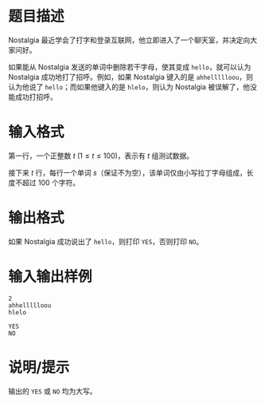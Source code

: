 # 题目描述

Nostalgia 最近学会了打字和登录互联网，他立即进入了一个聊天室，并决定向大家问好。

如果能从 Nostalgia 发送的单词中删除若干字母，使其变成 `hello`，就可以认为 Nostalgia 成功地打了招呼。例如，如果 Nostalgia 键入的是 `ahhellllloou`，则认为他说了 `hello`；而如果他键入的是 `hlelo`，则认为 Nostalgia 被误解了，他没能成功打招呼。

# 输入格式

第一行，一个正整数 $t~(1 \leq t \leq 100)$，表示有 $t$ 组测试数据。

接下来 $t$ 行，每行一个单词 $s$（保证不为空），该单词仅由小写拉丁字母组成，长度不超过 100 个字符。

# 输出格式

如果 Nostalgia 成功说出了 `hello`，则打印 `YES`，否则打印 `NO`。

# 输入输出样例

```input1
2
ahhellllloou
hlelo
```

```output1
YES
NO
```

# 说明/提示

输出的 `YES` 或 `NO` 均为大写。
